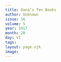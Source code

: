 ```yaml
---
title: Dana’s Ten Books
author: Unknown
issue: 16
volume: 5
year: 1917
month: 20
day: VI
tags:
layout: page.njk
image:
---
```



